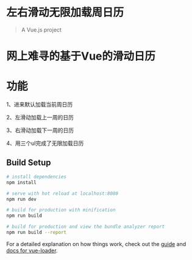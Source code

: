 # 左右滑动无限加载周日历


> A Vue.js project
# 网上难寻的基于Vue的滑动日历

# 功能
1、进来默认加载当前周日历

2、左滑动加载上一周的日历

3、右滑动加载下一周的日历

4、用三个ul完成了无限加载日历


## Build Setup

``` bash
# install dependencies
npm install

# serve with hot reload at localhost:8080
npm run dev

# build for production with minification
npm run build

# build for production and view the bundle analyzer report
npm run build --report
```

For a detailed explanation on how things work, check out the [guide](http://vuejs-templates.github.io/webpack/) and [docs for vue-loader](http://vuejs.github.io/vue-loader).
